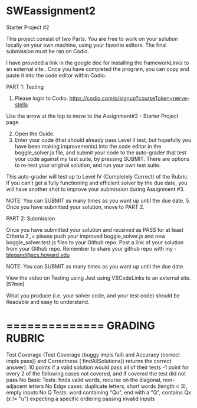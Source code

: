 # SWEassignment2
 Starter Project #2
 
 This project consist of two Parts. You are free to work on your solution locally on your own machine, using your favorite editors. The final submission must be ran on Codio.

I have provided a link in the google doc for installing the frameworkLinks to an external site.. Once you have completed the program, you can copy and paste it into the code editor within Codio.

PART 1: Testing
1. Please login to Codio. 
https://codio.com/p/signup?courseToken=nerve-stella

 

Use the arrow at the top to move to the Assignment#2 - Starter Project page.

2. Open the Guide.
3. Enter your code (that should already pass Level II test, but hopefully you have been making improvements) into the code editor in the boggle_solver.js file, and submit your code to the auto-grader that test your code against my test suite, by pressing SUBMIT. There are options to re-test your original solution, and run your own test suite.

This auto-grader will test up to Level IV (Completely Correct) of the Rubric. If you can’t get a fully functioning and efficient solver by the due date, you will have another shot to improve your submission during Assignment #3.

NOTE: You can SUBMIT as many times as you want up until the due date.
5. Once you have submitted your solution, move to PART 2.

PART 2: Submission

Once you have submitted your solution and received as PASS for at least Criteria 2,,= please push your improved boggle_solver.js and new boggle_solver.test.js files to your Github repo. Post a link of your solution from your Github repo. Remember to share your github repo with my - blegand@scs.howard.edu

NOTE: You can SUBMIT as many times as you want up until the due date.

View the video on Testing using Jest using VSCodeLinks to an external site. (57min)

What you produce (i.e. your solver code, and your test code) should be Readable and easy to understand.

==============
GRADING RUBRIC
==============
Test Coverage (Test Coverage (buggy impls fail) and Accuracy (correct impls pass)) and Correctness ( findAllSolutions() returns the correct answer):
10 points if a valid solution would pass all of their tests
-1 point for every 2 of the following cases not covered, and if covered the test did not pass
No Basic Tests: finds valid words, recurse on the diagonal, non-adjacent letters
No Edge cases: duplicate letters, short words (length < 3), empty inputs
No Q Tests: word containing "Qu", end with a "Q", contains Qx (x != "u")
expecting a specific ordering
passing invalid inputs
